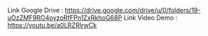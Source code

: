 Link Google Drive  : https://drive.google.com/drive/u/0/folders/19-uOzZMF9RO4oyzoRfFPn1ZxRkhoG68P
Link Video Demo    : https://youtu.be/a0LRZRIrwCk

